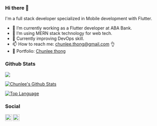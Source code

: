 ### Hi there 👋

I'm a full stack developer specialized in Mobile development with Flutter.

- 🔭 I’m currently working as a Flutter developer at ABA Bank.
- 🌱 I’m using MERN stack technology for web tech.
- 🔭 Currently improving DevOps skill.
- 📫 How to reach me: <chunlee.thong@gmail.com> 👌
- 📕 Portfolio: [Chunlee thong](https://www.chunleethong.com) 

### Github Stats
![](https://komarev.com/ghpvc/?username=chunlee-thong)

[![Chunlee's Github Stats](https://github-readme-stats.vercel.app/api?username=chunlee-thong&theme=default&show_icons=true&line_height=40&theme=dark)](https://github.com/chunlee-thong)

[![Top Language](https://github-readme-stats.vercel.app/api/top-langs/?username=chunlee-thong&show_icons=true&theme=dark)](https://github.com/chunlee-thong)


### Social

<a href="https://twitter.com/ChunleeThong">
  <img align="left" alt="Chunlee Thong" width="22px" src="https://img.icons8.com/fluent/48/000000/twitter.png"/>
</a>

<a href="https://www.youtube.com/channel/UC1_8N151047_2YDggz6GKIQ?view_as=subscriber">
  <img align="left" alt="Youtube" width="22px" src="https://img.icons8.com/fluent/48/000000/youtube-play.png"/>
</a>
